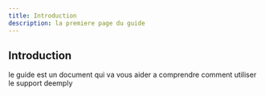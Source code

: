 ```yaml
---
title: Introduction
description: la premiere page du guide
---
```


## Introduction

le guide est un document qui va vous aider a comprendre comment utiliser le support deemply

